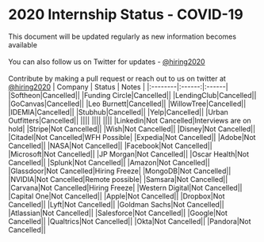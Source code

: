 # 2020 Internship Status - COVID-19
This document will be updated regularly as new information becomes available <br/> <br/>
You can also follow us on Twitter for updates -  [@hiring2020](https://twitter.com/hiring2020) <br/> <br/>
Contribute by making a pull request or reach out to us on twitter at [@hiring2020](https://twitter.com/hiring2020)
| Company | Status | Notes |
|:--------|:------:|:------|
|Softheon|Cancelled||
|Funding Circle|Cancelled||
|LendingClub|Cancelled||
|GoCanvas|Cancelled||
|Leo Burnett|Cancelled||
|WillowTree|Cancelled||
|IDEMIA|Cancelled||
|Stubhub|Cancelled||
|Yelp|Cancelled||
|Urban Outfitters|Cancelled||
||||
||||
||||
|Linkedin|Not Cancelled|Interviews are on hold|
|Stripe|Not Cancelled||
|Wish|Not Cancelled||
|Disney|Not Cancelled||
|Citadel|Not Cancelled|WFH Possible|
|Expedia|Not Cancelled||
|Adobe|Not Cancelled||
|NASA|Not Cancelled||
|Facebook|Not Cancelled||
|Microsoft|Not Cancelled||
|JP Morgan|Not Cancelled||
|Oscar Health|Not Cancelled||
|Splunk|Not Cancelled||
|Amazon|Not Cancelled||
|Glassdoor|Not Cancelled|Hiring Freeze|
|MongoDB|Not Cancelled||
|NVIDIA|Not Cancelled|Remote possible|
|Samsara|Not Cancelled||
|Carvana|Not Cancelled|Hiring Freeze|
|Western Digital|Not Cancelled||
|Capital One|Not Cancelled||
|Apple|Not Cancelled||
|Dropbox|Not Cancelled||
|Lyft|Not Cancelled||
|Goldman Sachs|Not Cancelled||
|Atlassian|Not Cancelled||
|Salesforce|Not Cancelled||
|Google|Not Cancelled||
|Qualtrics|Not Cancelled||
|Okta|Not Cancelled||
|Pandora|Not Cancelled||
